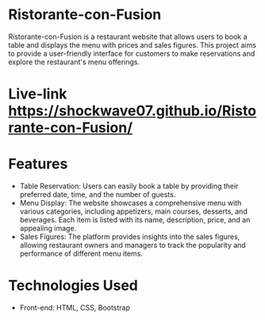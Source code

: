# Ristorante-con-Fusion

Ristorante-con-Fusion is a restaurant website that allows users to book a table and displays the menu with prices and sales figures. This project aims to provide a user-friendly interface for customers to make reservations and explore the restaurant's menu offerings.

# Live-link https://shockwave07.github.io/Ristorante-con-Fusion/

# Features

* Table Reservation: Users can easily book a table by providing their preferred date, time, and the number of guests.
* Menu Display: The website showcases a comprehensive menu with various categories, including appetizers, main courses, desserts, and beverages. Each item is listed with its name, description, price, and an appealing image.
* Sales Figures: The platform provides insights into the sales figures, allowing restaurant owners and managers to track the popularity and performance of different menu items.

# Technologies Used
* Front-end: HTML, CSS, Bootstrap
